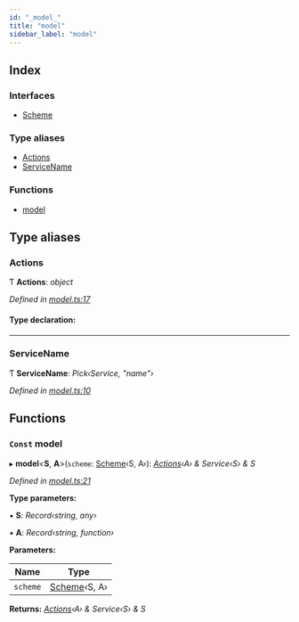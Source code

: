 ```yaml
---
id: "_model_"
title: "model"
sidebar_label: "model"
---
```


## Index

### Interfaces

* [Scheme](../interfaces/_model_.scheme.md)

### Type aliases

* [Actions](_model_.md#actions)
* [ServiceName](_model_.md#servicename)

### Functions

* [model](_model_.md#const-model)

## Type aliases

###  Actions

Ƭ **Actions**: *object*

*Defined in [model.ts:17](https://github.com/unadlib/reactant/blob/52f575c/packages/reactant-model/src/model.ts#L17)*

#### Type declaration:

___

###  ServiceName

Ƭ **ServiceName**: *Pick‹Service, "name"›*

*Defined in [model.ts:10](https://github.com/unadlib/reactant/blob/52f575c/packages/reactant-model/src/model.ts#L10)*

## Functions

### `Const` model

▸ **model**<**S**, **A**>(`scheme`: [Scheme](../interfaces/_model_.scheme.md)‹S, A›): *[Actions](_model_.md#actions)‹A› & Service‹S› & S*

*Defined in [model.ts:21](https://github.com/unadlib/reactant/blob/52f575c/packages/reactant-model/src/model.ts#L21)*

**Type parameters:**

▪ **S**: *Record‹string, any›*

▪ **A**: *Record‹string, function›*

**Parameters:**

Name | Type |
------ | ------ |
`scheme` | [Scheme](../interfaces/_model_.scheme.md)‹S, A› |

**Returns:** *[Actions](_model_.md#actions)‹A› & Service‹S› & S*

